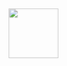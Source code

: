 <h1 align="center">
  <img src="https://github.com/Parvixome/Parvixome/assets/122843056/b5bc76c5-747c-409f-a4dd-a04c46bae845" height="100"/>
</h1>
